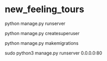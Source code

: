 # new_feeling_tours

python manage.py runserver  

python manage.py createsuperuser

python manage.py makemigrations 

sudo python3 manage.py runserver 0.0.0.0:80
